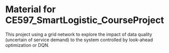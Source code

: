 # Material for CE597_SmartLogistic_CourseProject

This project using a grid network to explore the impact of data quality (uncertain of service demand) to the system controlled by look-ahead optimization or DQN.
